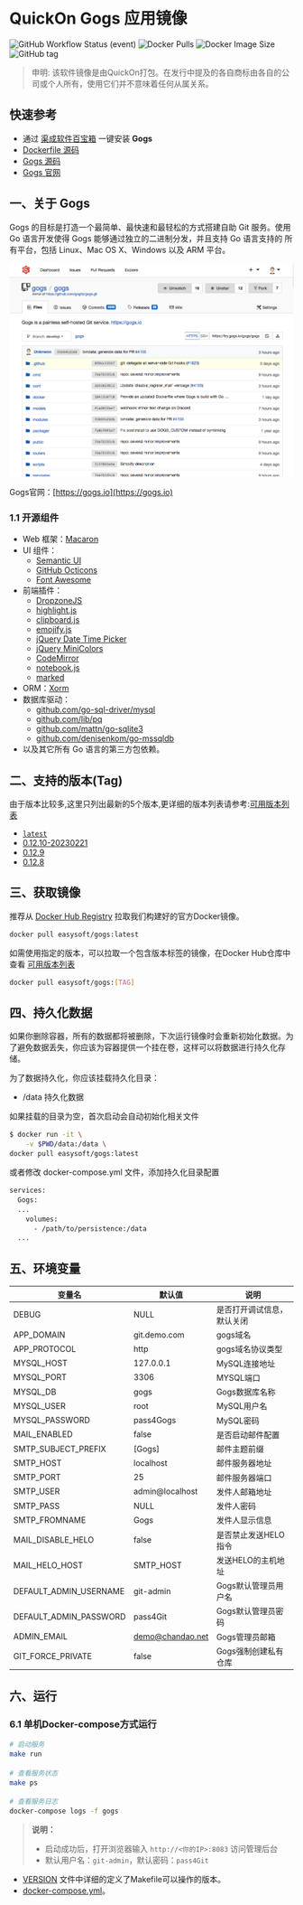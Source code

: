 # QuickOn Gogs 应用镜像

![GitHub Workflow Status (event)](https://img.shields.io/github/workflow/status/quicklyon/gogs-docker/build?style=flat-square)
![Docker Pulls](https://img.shields.io/docker/pulls/easysoft/gogs?style=flat-square)
![Docker Image Size](https://img.shields.io/docker/image-size/easysoft/gogs?style=flat-square)
![GitHub tag](https://img.shields.io/github/v/tag/quicklyon/gogs-docker?style=flat-square)

> 申明: 该软件镜像是由QuickOn打包。在发行中提及的各自商标由各自的公司或个人所有，使用它们并不意味着任何从属关系。

## 快速参考

- 通过 [渠成软件百宝箱](https://www.qucheng.com/app-install/install-gogs-127.html) 一键安装 **Gogs**
- [Dockerfile 源码](https://github.com/quicklyon/gogs-docker)
- [Gogs 源码](https://github.com/gogs/gogs)
- [Gogs 官网](https://gogs.io)

## 一、关于 Gogs

Gogs 的目标是打造一个最简单、最快速和最轻松的方式搭建自助 Git 服务。使用 Go 语言开发使得 Gogs 能够通过独立的二进制分发，并且支持 Go 语言支持的 所有平台，包括 Linux、Mac OS X、Windows 以及 ARM 平台。

![screenshots](https://raw.githubusercontent.com/quicklyon/gogs-docker/master/.template/screenshot.png)

Gogs官网：[https://gogs.io](https://gogs.io)


### 1.1 开源组件

- Web 框架：[Macaron](http://go-macaron.com)
- UI 组件：
  - [Semantic UI](http://semantic-ui.com/)
  - [GitHub Octicons](https://octicons.github.com/)
  - [Font Awesome](http://fontawesome.io/)
- 前端插件：
  - [DropzoneJS](http://www.dropzonejs.com/)
  - [highlight.js](https://highlightjs.org/)
  - [clipboard.js](https://zenorocha.github.io/clipboard.js/)
  - [emojify.js](https://github.com/Ranks/emojify.js)
  - [jQuery Date Time Picker](https://github.com/xdan/datetimepicker)
  - [jQuery MiniColors](https://github.com/claviska/jquery-minicolors)
  - [CodeMirror](https://codemirror.net/)
  - [notebook.js](https://github.com/jsvine/notebookjs)
  - [marked](https://github.com/chjj/marked)
- ORM：[Xorm](https://github.com/go-xorm/xorm)
- 数据库驱动：
  - [github.com/go-sql-driver/mysql](https://github.com/go-sql-driver/mysql)
  - [github.com/lib/pq](https://github.com/lib/pq)
  - [github.com/mattn/go-sqlite3](https://github.com/mattn/go-sqlite3)
  - [github.com/denisenkom/go-mssqldb](https://github.com/denisenkom/go-mssqldb)
- 以及其它所有 Go 语言的第三方包依赖。

## 二、支持的版本(Tag)

由于版本比较多,这里只列出最新的5个版本,更详细的版本列表请参考:[可用版本列表](https://hub.docker.com/r/easysoft/gogs/tags/)

- [`latest`](https://github.com/gogs/gogs/releases)
- [0.12.10-20230221](https://github.com/gogs/gogs/releases/tag/v0.12.10)
- [0.12.9](https://github.com/gogs/gogs/releases/tag/v0.12.9)
- [0.12.8](https://github.com/gogs/gogs/releases/tag/v0.12.8)

## 三、获取镜像

推荐从 [Docker Hub Registry](https://hub.docker.com/r/easysoft/gogs) 拉取我们构建好的官方Docker镜像。

```bash
docker pull easysoft/gogs:latest
```

如需使用指定的版本，可以拉取一个包含版本标签的镜像，在Docker Hub仓库中查看 [可用版本列表](https://hub.docker.com/r/easysoft/gogs/tags/)

```bash
docker pull easysoft/gogs:[TAG]
```

## 四、持久化数据

如果你删除容器，所有的数据都将被删除，下次运行镜像时会重新初始化数据。为了避免数据丢失，你应该为容器提供一个挂在卷，这样可以将数据进行持久化存储。

为了数据持久化，你应该挂载持久化目录：

- /data 持久化数据

如果挂载的目录为空，首次启动会自动初始化相关文件

```bash
$ docker run -it \
    -v $PWD/data:/data \
docker pull easysoft/gogs:latest
```

或者修改 docker-compose.yml 文件，添加持久化目录配置

```bash
services:
  Gogs:
  ...
    volumes:
      - /path/to/persistence:/data
  ...
```

## 五、环境变量

| 变量名           | 默认值        | 说明                                |
| ---------------- | ------------- | ----------------------------------|
| DEBUG                  | NULL              | 是否打开调试信息，默认关闭  |
| APP_DOMAIN             | git.demo.com      | gogs域名                 |
| APP_PROTOCOL           | http              | gogs域名协议类型          |
| MYSQL_HOST             | 127.0.0.1         | MySQL连接地址             |
| MYSQL_PORT             | 3306              | MYSQL端口                |
| MYSQL_DB               | gogs              | Gogs数据库名称            |
| MYSQL_USER             | root              | MySQL用户名              |
| MYSQL_PASSWORD         | pass4Gogs         | MySQL密码                |
| MAIL_ENABLED           | false             | 是否启动邮件配置                |
| SMTP_SUBJECT_PREFIX    | [Gogs]            | 邮件主题前缀            |
| SMTP_HOST              | localhost         | 邮件服务器地址            |
| SMTP_PORT              | 25                | 邮件服务器端口            |
| SMTP_USER              | admin@localhost   | 发件人邮箱地址            |
| SMTP_PASS              | NULL              | 发件人密码            |
| SMTP_FROMNAME          | Gogs              | 发件人显示信息           |
| MAIL_DISABLE_HELO      | false             | 是否禁止发送HELO指令     |
| MAIL_HELO_HOST         | SMTP_HOST         | 发送HELO的主机地址     |
| DEFAULT_ADMIN_USERNAME | git-admin         | Gogs默认管理员用户名       |
| DEFAULT_ADMIN_PASSWORD | pass4Git          | Gogs默认管理员密码         |
| ADMIN_EMAIL            | demo@chandao.net  | Gogs管理员邮箱            |
| GIT_FORCE_PRIVATE      | false             | Gogs强制创建私有仓库       |

## 六、运行

### 6.1 单机Docker-compose方式运行

```bash
# 启动服务
make run

# 查看服务状态
make ps

# 查看服务日志
docker-compose logs -f gogs

```
> **说明：**
>
> - 启动成功后，打开浏览器输入 `http://<你的IP>:8083` 访问管理后台
> - 默认用户名：`git-admin`，默认密码：`pass4Git`
- [VERSION](https://github.com/quicklyon/gogs-docker/blob/main/VERSION) 文件中详细的定义了Makefile可以操作的版本。
- [docker-compose.yml](https://github.com/quicklyon/gogs-docker/blob/main/docker-compose.yml)。